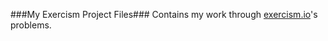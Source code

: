 ###My Exercism Project Files###
Contains my work through [exercism.io](http://exercism.io)'s problems.
